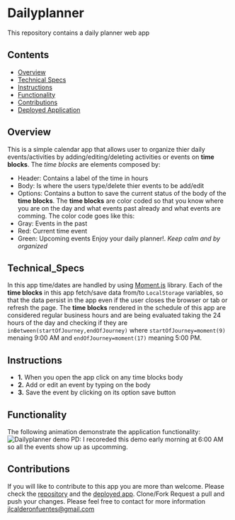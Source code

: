 # Dailyplanner
This repository contains a daily planner web app

## Contents
- [Overview](#Overview)
- [Technical Specs](#Technical_Specs)
- [Instructions](#Instructions)
- [Functionality](#Functionality)
- [Contributions](#Contributions)
- [Deployed Application](https://jlcalderon.github.io/dailyplanner/)

## Overview
This is a simple calendar app that allows user to organize thier daily events/activities by adding/editing/deleting activities or events on **time blocks**. The *time blocks* are elements composed by: 
- Header: Contains a label of the time in hours
- Body: Is where the users type/delete thier events to be add/edit
- Options: Contains a button to save the current status of the body of the **time blocks**. The **time blocks** are color coded so that you know where you are on the day and what events past already and what events are comming. The color code goes like this:
- Gray: Events in the past
- Red: Current time event
- Green: Upcoming events
Enjoy your daily planner!. *Keep calm and by organized* 

## Technical_Specs
In this app time/dates are handled by using [Moment.js](https://momentjs.com/) library. Each of the **time blocks** in this app fetch/save data from/to `LocalStorage` variables, so that the data persist in the app even if the user closes the browser or tab or refresh the page. The **time blocks** rendered in the schedule of this app are considered regular business hours and are being evaluated taking the 24 hours of the day and checking if they are `inBetween(startOfJourney,endOfJourney)` where `startOfJourney=moment(9)` menaing 9:00 AM and `endOfJourney=moment(17)` meaning 5:00 PM.

## Instructions
- **1.** When you open the app click on any time blocks body
- **2.** Add or edit an event by typing on the body
- **3.** Save the event by clicking on its option save button

## Functionality
The following animation demonstrate the application functionality:
![Dailyplanner demo](Work_Day_Scheduler.gif)
PD: I recoreded this demo early morning at 6:00 AM so all the events show up as upcomming.

## Contributions
If you will like to contribute to this app you are more than welcome. Please check the [repository](https://github.com/jlcalderon/dailyplanner) and the [deployed app](https://jlcalderon.github.io/dailyplanner/). Clone/Fork Request a pull and push your changes. Please feel free to contact for more information <jlcalderonfuentes@gmail.com>